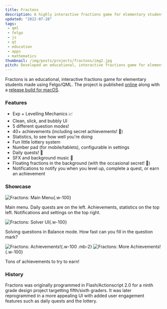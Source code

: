 ```yaml
---
title: Fractons
description: A highly interactive fractions game for elementary students made using Felgo/QML.
updated: "2022-07-28"
tags:
 - qml
 - felgo
 - js
 - qt
 - education
 - apps
 - mathematics
thumbnail: /img/posts/projects/fractons/img2.jpg
pitch: Developed an educational, interactive fractions game for elementary students using Felgo/QML complete with levelling mechanism, achievements, daily quests, SFX/BGM, and settings.
---
```


Fractons is an educational, interactive fractions game for elementary students made using Felgo/QML. The project is published [online](https://github.com/TrebledJ/fractons) along with a [release build for macOS](https://github.com/TrebledJ/fractons/releases/tag/v1.0).

### Features
* Exp + Levelling Mechanics 📈
* Clean, slick, and bubbly UI
* 5 different question modes!
* 40+ achievements (including secret achievements! 🤫)
* Statistics, to see how well you're doing
* Fun little lottery system
* Number pad (for mobile/tablets), configurable in settings
* Daily quests! 🤠
* SFX and background music 🎵
* Floating fractions in the background (with the occasional secret! 🤫)
* Notifications to notify you when you level up, complete a quest, or earn an achievement

### Showcase
![Fractons: Main Menu](/img/posts/projects/fractons/img2.jpg){.w-100}

Main menu. Daily quests are on the left. Achievements, statistics on the top left. Notifications and settings on the top right.

![Fractons: Solver UI](/img/posts/projects/fractons/img4.jpg){.w-100}

Solving questions in Balance mode. How fast can you fill in the question mark?

![Fractons: Achievements!](/img/posts/projects/fractons/img5.jpg){.w-100 .mb-2}
![Fractons: More Achievements!](/img/posts/projects/fractons/img6.jpg){.w-100}

Tons of achievements to try to earn!

### History
Fractons was originally programmed in Flash/Actionscript 2.0 for a ninth grade design project targetting fifth/sixth graders. It was later reprogrammed in a more appealing UI with added user engagement features such as daily quests and the lottery.
